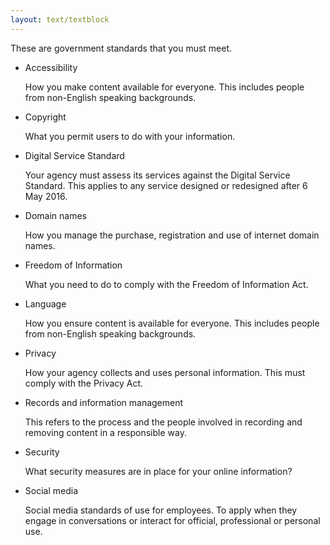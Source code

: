```yaml
---
layout: text/textblock
---
```


These are government standards that you must meet.

- Accessibility

    How you make content available for everyone. 
    This includes people from non-English speaking backgrounds.
- Copyright

    What you permit users to do with your information.
- Digital Service Standard

    Your agency must assess its services against the Digital Service Standard. 
    This applies to any service designed or redesigned after 6 May 2016.
- Domain names

    How you manage the purchase, registration and use of internet domain names.
- Freedom of Information

    What you need to do to comply with the Freedom of Information Act.
- Language

    How you ensure content is available for everyone. 
    This includes people from non-English speaking backgrounds.
- Privacy

    How your agency collects and uses personal information. This must  comply with the Privacy Act.
- Records and information management

    This refers to the process and the people involved in recording and removing content in a responsible way.
- Security

    What security measures are in place for your online information?
- Social media

    Social media standards of use for employees. 
    To apply when they engage in conversations or interact for official, professional or personal use.
